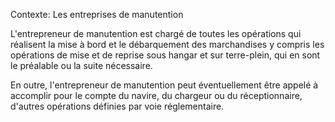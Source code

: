 Contexte: Les entreprises de manutention

L'entrepreneur de manutention est chargé de toutes les opérations qui réalisent la mise à bord et le débarquement des marchandises y compris les opérations de mise et de reprise sous hangar et sur terre-plein, qui en sont le préalable ou la suite nécessaire.

En outre, l'entrepreneur de manutention peut éventuellement être appelé à accomplir pour le compte du navire, du chargeur ou du réceptionnaire, d'autres opérations définies par voie réglementaire.